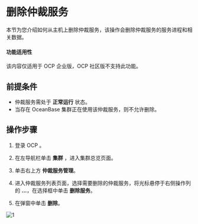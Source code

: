 # 删除仲裁服务

本节为您介绍如何从主机上删除仲裁服务，该操作会删除仲裁服务的服务进程和相关数据。

<main id="notice" type='notice'>
<h4>功能适用性</h4>
<p>该内容仅适用于 OCP 企业版，OCP 社区版不支持此功能。</p>
</main>

## 前提条件

* 仲裁服务需处于 **正常运行** 状态。
* 当存在 OceanBase 集群正在使用该仲裁服务，则不允许删除。

## 操作步骤

1. 登录 OCP 。

2. 在左导航栏单击 **集群** ，进入集群总览页面。

3. 单击右上方 **仲裁服务管理**。

4. 进入仲裁服务列表页面，选择需要删除的仲裁服务，将光标悬停于右侧操作列的 **...**，在选择框中单击 **删除服务**。

5. 在弹窗中单击 **删除**。

![1](https://obbusiness-private.oss-cn-shanghai.aliyuncs.com/doc/img/ocp/422/%E5%88%A0%E9%99%A4%E4%BB%B2%E8%A3%81%E6%9C%8D%E5%8A%A1.png)

